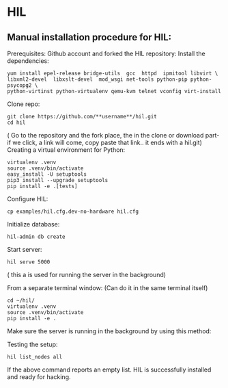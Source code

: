 # HIL

## Manual installation procedure for HIL:

Prerequisites: Github account and forked the HIL repository:
Install the dependencies:
```
yum install epel-release bridge-utils  gcc  httpd  ipmitool libvirt \
libxml2-devel  libxslt-devel  mod_wsgi net-tools python-pip python-psycopg2 \
python-virtinst python-virtualenv qemu-kvm telnet vconfig virt-install
```

Clone repo:
```
git clone https://github.com/**username**/hil.git
cd hil
```

( Go to the repository and the fork place, the in the clone or download part- if we click, a link will come, copy paste that link.. it ends with a hil.git)
Creating a virtual environment for Python:
```
virtualenv .venv
source .venv/bin/activate
easy_install -U setuptools
pip3 install --upgrade setuptools
pip install -e .[tests]
```

Configure HIL:
```
cp examples/hil.cfg.dev-no-hardware hil.cfg
```

Initialize database:
```
hil-admin db create
```

Start server:
```
hil serve 5000
```
( this a is used for running the server in the background)

From a separate terminal window: (Can do it in the same terminal itself)
```
cd ~/hil/
virtualenv .venv
source .venv/bin/activate
pip install -e .
```

Make sure the server is running in the background by using this method:

Testing the setup:
```
hil list_nodes all
```

If the above command reports an empty list. HIL is successfully installed and ready for hacking.



